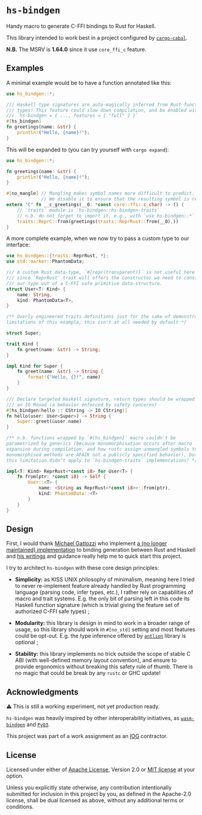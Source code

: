 <!-- cargo-sync-readme start -->

# `hs-bindgen`

Handy macro to generate C-FFI bindings to Rust for Haskell.

This library intended to work best in a project configured by
[`cargo-cabal`](https://github.com/yvan-sraka/cargo-cabal).

**N.B.** The MSRV is **1.64.0** since it use `core_ffi_c` feature.

## Examples

A minimal example would be to have a function annotated like this:

```rust
use hs_bindgen::*;

/// Haskell type signatures are auto-magically inferred from Rust function
/// types! This feature could slow down compilation, and be enabled with:
/// `hs-bindgen = { ..., features = [ "full" ] }`
#[hs_bindgen]
fn greetings(name: &str) {
    println!("Hello, {name}!");
}
```

This will be expanded to (you can try yourself with `cargo expand`):

```rust
use hs_bindgen::*;

fn greetings(name: &str) {
    println!("Hello, {name}!");
}

#[no_mangle] // Mangling makes symbol names more difficult to predict.
             // We disable it to ensure that the resulting symbol is really `__c_greetings`.
extern "C" fn __c_greetings(__0: *const core::ffi::c_char) -> () {
    // `traits` module is `hs-bindgen::hs-bindgen-traits`
    // n.b. do not forget to import it, e.g., with `use hs-bindgen::*`
    traits::ReprC::from(greetings(traits::ReprRust::from(__0),))
}
```

A more complete example, when we now try to pass a custom type to our
interface:

```rust
use hs_bindgen::{traits::ReprRust, *};
use std::marker::PhantomData;

/// A custom Rust data-type, `#[repr(transparent)]` is not useful here
/// since `ReprRust` trait will offers the constructor we need to construct
/// our type out of a C-FFI safe primitive data-structure.
struct User<T: Kind> {
    name: String,
    kind: PhantomData<T>,
}

/** Overly engineered traits definitions just for the sake of demonstrating
limitations of this example, this isn't at all needed by default */

struct Super;

trait Kind {
    fn greet(name: &str) -> String;
}

impl Kind for Super {
    fn greet(name: &str) -> String {
        format!("Hello, {}!", name)
    }
}

/// Declare targeted Haskell signature, return types should be wrapped in
/// an IO Monad (a behavior enforced by safety concerns)
#[hs_bindgen(hello :: CString -> IO CString)]
fn hello(user: User<Super>) -> String {
    Super::greet(&user.name)
}

/** n.b. functions wrapped by `#[hs_bindgen]` macro couldn't be
parametrized by generics (because monomorphisation occurs after macro
expansion during compilation, and how rustc assign unmangled symbols to
monomorphised methods are AFAIK not a publicly specified behavior), but
this limitation didn’t apply to `hs-bindgen-traits` implementations! */

impl<T: Kind> ReprRust<*const i8> for User<T> {
    fn from(ptr: *const i8) -> Self {
        User::<T> {
            name: <String as ReprRust<*const i8>>::from(ptr),
            kind: PhantomData::<T>
        }
    }
}
```

## Design

First, I would thank [Michael Gattozzi](https://twitter.com/mgattozzi) who
implement [a (no longer maintained) implementation](https://github.com/mgattozzi/curryrs)
to binding generation between Rust and Haskell and
[his writings](https://blog.mgattozzi.dev/haskell-rust/) and guidance
really help me to quick start this project.

I try to architect `hs-bindgen` with these core design principles:

- **Simplicity:** as KISS UNIX philosophy of minimalism, meaning here I
  tried to never re-implement feature already handled by Rust programming
  language (parsing code, infer types, etc.), I rather rely on capabilities
  of macro and trait systems. E.g. the only bit of parsing left in this
  code its Haskell function signature (which is trivial giving the feature
  set of authorized C-FFI safe types) ;

- **Modularity:** this library is design in mind to work in a broader range
  of usage, so this library should work in `#[no_std]` setting and most
  features could be opt-out. E.g. the type inference offered by
  [`antlion`](https://github.com/yvan-sraka/antlion) library is optional ;

- **Stability:** this library implements no trick outside the scope of
  stable C ABI (with well-defined memory layout convention), and ensure to
  provide ergonomics without breaking this safety rule of thumb. There is
  no magic that could be break by any `rustc` or GHC update!

## Acknowledgments

⚠️ This is still a working experiment, not yet production ready.

`hs-bindgen` was heavily inspired by other interoperability initiatives, as
[`wasm-bindgen`](https://github.com/rustwasm/wasm-bindgen) and
[`PyO3`](https://github.com/PyO3/pyo3).

This project was part of a work assignment as an
[IOG](https://github.com/input-output-hk) contractor.

## License

Licensed under either of [Apache License](LICENSE-APACHE), Version 2.0 or
[MIT license](LICENSE-MIT) at your option.

Unless you explicitly state otherwise, any contribution intentionally submitted
for inclusion in this project by you, as defined in the Apache-2.0 license,
shall be dual licensed as above, without any additional terms or conditions.

<!-- cargo-sync-readme end -->
